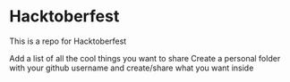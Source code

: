 # Hacktoberfest
This is a repo for Hacktoberfest

Add a list of all the cool things you want to share
Create a personal folder with your github username and create/share what you want inside
